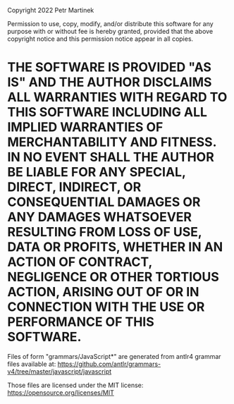 Copyright 2022 Petr Martinek

Permission to use, copy, modify, and/or distribute this software for any purpose with or without fee is hereby granted, provided that the above copyright notice and this permission notice appear in all copies.

THE SOFTWARE IS PROVIDED "AS IS" AND THE AUTHOR DISCLAIMS ALL WARRANTIES WITH REGARD TO THIS SOFTWARE INCLUDING ALL IMPLIED WARRANTIES OF MERCHANTABILITY AND FITNESS. IN NO EVENT SHALL THE AUTHOR BE LIABLE FOR ANY SPECIAL, DIRECT, INDIRECT, OR CONSEQUENTIAL DAMAGES OR ANY DAMAGES WHATSOEVER RESULTING FROM LOSS OF USE, DATA OR PROFITS, WHETHER IN AN ACTION OF CONTRACT, NEGLIGENCE OR OTHER TORTIOUS ACTION, ARISING OUT OF OR IN CONNECTION WITH THE USE OR PERFORMANCE OF THIS SOFTWARE.
===
Files of form "grammars/JavaScript*" are generated from antlr4 grammar files available at: https://github.com/antlr/grammars-v4/tree/master/javascript/javascript

Those files are licensed under the MIT license: https://opensource.org/licenses/MIT
